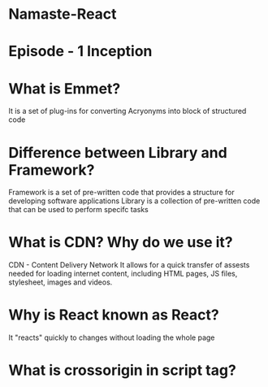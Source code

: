# Namaste-React
# Episode - 1 Inception

# What is Emmet?
It is a set of plug-ins for converting Acryonyms into block of structured code

# Difference between Library and Framework?
Framework is a set of pre-written code that provides a structure for developing software applications
Library is a collection of pre-written code that can be used to perform specifc tasks

# What is CDN? Why do we use it?
CDN - Content Delivery Network
It allows for a quick transfer of assests needed for loading internet content, including HTML pages, JS files, stylesheet, images and videos.

# Why is React known as React?
It "reacts" quickly to changes without loading the whole page

# What is crossorigin in script tag?